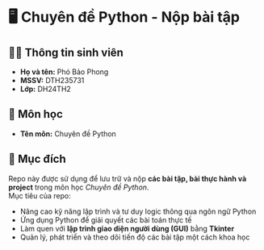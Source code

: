 # 🖥️ Chuyên đề Python - Nộp bài tập

## 👨‍🎓 Thông tin sinh viên
- **Họ và tên:** Phó Bảo Phong  
- **MSSV:** DTH235731  
- **Lớp:** DH24TH2  

## 📘 Môn học
- **Tên môn:** Chuyên đề Python  

## 🎯 Mục đích
Repo này được sử dụng để lưu trữ và nộp **các bài tập, bài thực hành và project** trong môn học *Chuyên đề Python*.  
Mục tiêu của repo:
- Nâng cao kỹ năng lập trình và tư duy logic thông qua ngôn ngữ Python  
- Ứng dụng Python để giải quyết các bài toán thực tế  
- Làm quen với **lập trình giao diện người dùng (GUI)** bằng **Tkinter**  
- Quản lý, phát triển và theo dõi tiến độ các bài tập một cách khoa học  

